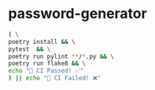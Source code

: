 # password-generator

```bash
( \
poetry install && \
pytest  && \
poetry run pylint **/*.py && \
poetry run flake8 && \
echo "🧪 CI Passed! ✅"
) || echo "🧪 CI Failed! ❌"
```